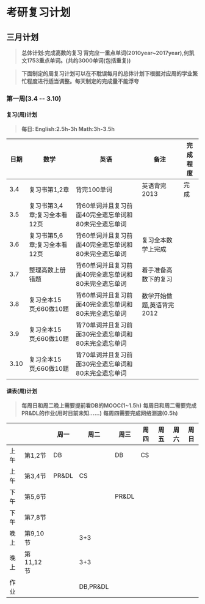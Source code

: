 # 考研复习计划

## 三月计划
>**总体计划:完成高数的复习
背完应一重点单词(2010year~2017year),何凯文1753重点单词。(共约3000单词(包括重复))**

>**下面制定的周复习计划可以在不耽误每月的总体计划下根据对应周的学业繁忙程度进行适当调整。每天制定的完成量不能浮夸**

### 第一周(3.4 -- 3.10)

#### 复习(周)计划
>**每日:    English:2.5h-3h Math:3h-3.5h**

|日期|数学|英语|备注|完成程度
|-|-|-|-|-|
|3.4|复习书第1,2章|背完100单词|英语背完2013|完成|
|3.5|复习书第3,4章;复习全本看12页|背60单词并且复习前面40完全遗忘单词和80未完全遗忘单词||
|3.6|复习书第5,6章;复习全本看12页|背60单词并且复习前面40完全遗忘单词和80未完全遗忘单词|复习全本数学上完成|
|3.7|整理高数上册错题|背60单词并且复习前面40完全遗忘单词和80未完全遗忘单词|着手准备高数下的复习|
|3.8|复习全本15页;660做10题|背60单词并且复习前面40完全遗忘单词和80未完全遗忘单词|数学开始做题,英语背完2012|
|3.9|复习全本15页;660做10题|背70单词并且复习前面30完全遗忘单词和80未完全遗忘单词|
|3.10|复习全本15页;660做10题|背70单词并且复习前面30完全遗忘单词和80未完全遗忘单词

#### 课表(周)计划
>**每周日和周二晚上需要提前看DB的MOOC(1~1.5h)**
**每周日和周二需要完成PR&DL的作业(用时目前未知……)**
**每周四需要完成网络测速(0.5h)**

|||周一|周二|周三|周四|周五|周六|周日|
|-|-|-|-|-|-|-|-|-|
|上午|第1,2节|DB||DB|CS
|上午|第3,4节|PR&DL|CS|||
|下午|第5,6节|||PR&DL||
|下午|第7,8节|||||
|晚上|第9,10节||3+3|||
|晚上|第11,12节||3+3|||
|作业|||DB,PR&DL||||||
